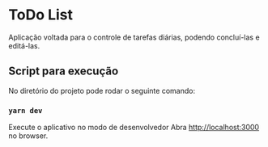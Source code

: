 # ToDo List

Aplicação voltada para o controle de tarefas diárias, podendo concluí-las e editá-las.

## Script para execução

No diretório do projeto pode rodar o seguinte comando:

### `yarn dev`

Execute o aplicativo no modo de desenvolvedor
Abra [http://localhost:3000](http://localhost:3000) no browser.

